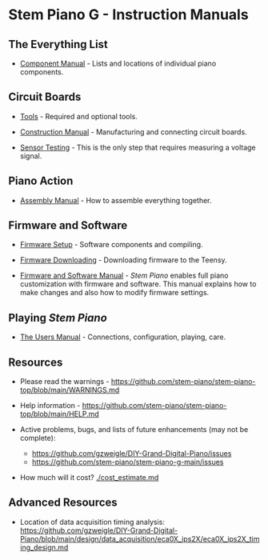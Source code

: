 # Stem Piano G - Instruction Manuals

## The Everything List

* [Component Manual](./component_manual.md) - Lists and locations of individual piano components.

## Circuit Boards

* [Tools](./tools.md) - Required and optional tools.

* [Construction Manual](./construction_manual.md)  - Manufacturing and connecting circuit boards.

* [Sensor Testing](./hps_testing.md) - This is the only step that requires measuring a voltage signal.

## Piano Action

* [Assembly Manual](./assembly_manual.md) - How to assemble everything together.

## Firmware and Software

* [Firmware Setup](./firmware_setup.md) - Software components and compiling.

* [Firmware Downloading](./firmware_downloading.md) - Downloading firmware to the Teensy.

* [Firmware and Software Manual](./firmware_manual.md) - *Stem Piano* enables full piano customization with firmware and software. This manual explains how to make changes and also how to modify firmware settings.

## Playing *Stem Piano*

* [The Users Manual](./users_manual.md) - Connections, configuration, playing, care.

## Resources

* Please read the warnings - https://github.com/stem-piano/stem-piano-top/blob/main/WARNINGS.md

* Help information - https://github.com/stem-piano/stem-piano-top/blob/main/HELP.md

* Active problems, bugs, and lists of future enhancements (may not be complete):
    * https://github.com/gzweigle/DIY-Grand-Digital-Piano/issues 
    * https://github.com/stem-piano/stem-piano-g-main/issues

* How much will it cost? [./cost_estimate.md](./cost_estimate.md)

## Advanced Resources

* Location of data acquisition timing analysis: https://github.com/gzweigle/DIY-Grand-Digital-Piano/blob/main/design/data_acquisition/eca0X_ips2X/eca0X_ips2X_timing_design.md